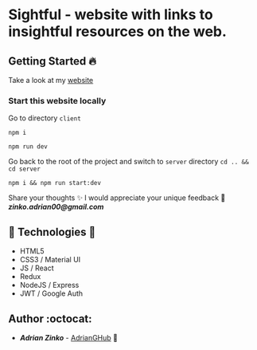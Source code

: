 # Sightful - website with links to insightful resources on the web. 

## Getting Started :fire:

Take a look at my [website](https://sightful-zeta.vercel.app/) 

### Start this website locally

Go to directory `client`

`npm i`

`npm run dev`

Go back to the root of the project and switch to `server` directory `cd .. && cd server`

`npm i && npm run start:dev`

Share your thoughts ✨ I would appreciate your unique feedback 🙌 *__zinko.adrian00@gmail.com__*

## :gem: Technologies :gem:

- HTML5
- CSS3 / Material UI
- JS / React
- Redux
- NodeJS / Express
- JWT / Google Auth

## Author :octocat:

* **_Adrian Zinko_** - [AdrianGHub](https://az-developer.vercel.app) :link:
